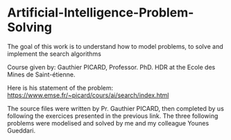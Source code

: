 # Artificial-Intelligence-Problem-Solving
The goal of this work is to understand how to model problems, to solve and implement the search algorithms

Course given by: Gauthier PICARD, Professor. PhD. HDR at the Ecole des Mines de Saint-étienne.

Here is his statement of the problem: https://www.emse.fr/~picard/cours/ai/search/index.html

The source files were written by Pr. Gauthier PICARD, then completed by us following the exercices presented in the previous link.
The three following problems were modelised and solved by me and my colleague Younes Gueddari.

